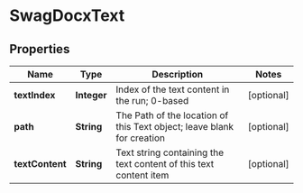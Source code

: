 
# SwagDocxText

## Properties
Name | Type | Description | Notes
------------ | ------------- | ------------- | -------------
**textIndex** | **Integer** | Index of the text content in the run; 0-based |  [optional]
**path** | **String** | The Path of the location of this Text object; leave blank for creation |  [optional]
**textContent** | **String** | Text string containing the text content of this text content item |  [optional]



